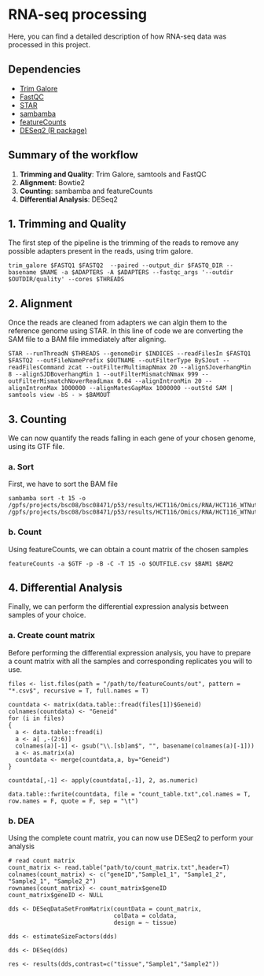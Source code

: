 # RNA-seq processing

Here, you can find a detailed description of how RNA-seq data was processed in this project.

## Dependencies

* [Trim Galore](https://github.com/FelixKrueger/TrimGalore)
* [FastQC](https://www.bioinformatics.babraham.ac.uk/projects/fastqc/)
* [STAR](https://github.com/alexdobin/STAR/tree/master)
* [sambamba](https://github.com/biod/sambamba)
* [featureCounts](https://rnnh.github.io/bioinfo-notebook/docs/featureCounts.html)
* [DESeq2 (R package)](https://bioconductor.org/packages/release/bioc/html/DESeq2.html)


## Summary of the workflow

1. **Trimming and Quality**: Trim Galore, samtools and FastQC
2. **Alignment**: Bowtie2 
3. **Counting**: sambamba and featureCounts
4. **Differential Analysis**: DESeq2


## 1. Trimming and Quality
The first step of the pipeline is the trimming of the reads to remove any possible adapters present in the reads, using trim galore.

```{bash}
trim_galore $FASTQ1 $FASTQ2  --paired --output_dir $FASTQ_DIR --basename $NAME -a $ADAPTERS -A $ADAPTERS --fastqc_args '--outdir $OUTDIR/quality' --cores $THREADS
```

## 2. Alignment
Once the reads are cleaned from adapters we can algin them to the reference genome using STAR.
In this line of code we are converting the SAM file to a BAM file immediately after aligning.
```{bash}
STAR --runThreadN $THREADS --genomeDir $INDICES --readFilesIn $FASTQ1 $FASTQ2 --outFileNamePrefix $OUTNAME --outFilterType BySJout --readFilesCommand zcat --outFilterMultimapNmax 20 --alignSJoverhangMin 8 --alignSJDBoverhangMin 1 --outFilterMismatchNmax 999 --outFilterMismatchNoverReadLmax 0.04 --alignIntronMin 20 --alignIntronMax 1000000 --alignMatesGapMax 1000000 --outStd SAM | samtools view -bS - > $BAMOUT
```
## 3. Counting
We can now quantify the reads falling in each gene of your chosen genome, using its GTF file. 

### a. Sort 
First, we have to sort the BAM file
```{bash}
sambamba sort -t 15 -o /gpfs/projects/bsc08/bsc08471/p53/results/HCT116/Omics/RNA/HCT116_WTNutlin1h/results/RNA/alignment/HCT116_WTNutlin1h_RNA_1.sort.bam /gpfs/projects/bsc08/bsc08471/p53/results/HCT116/Omics/RNA/HCT116_WTNutlin1h/results/RNA/alignment/HCT116_WTNutlin1h_RNA_1.bam
```

### b. Count
Using featureCounts, we can obtain a count matrix of the chosen samples
```{bash}
featureCounts -a $GTF -p -B -C -T 15 -o $OUTFILE.csv $BAM1 $BAM2
```

## 4. Differential Analysis

Finally, we can perform the differential expression analysis between samples of your choice.

### a. Create count matrix
Before performing the differential expression analysis, you have to prepare a count matrix with all the samples and corresponding replicates you will to use.

```{r}
files <- list.files(path = "/path/to/featureCounts/out", pattern = "*.csv$", recursive = T, full.names = T)

countdata <- matrix(data.table::fread(files[1])$Geneid)
colnames(countdata) <- "Geneid"
for (i in files) 
{
  a <- data.table::fread(i)
  a <- a[ ,-(2:6)]
  colnames(a)[-1] <- gsub("\\.[sb]am$", "", basename(colnames(a)[-1]))
  a <- as.matrix(a)
  countdata <- merge(countdata,a, by="Geneid")
}

countdata[,-1] <- apply(countdata[,-1], 2, as.numeric)

data.table::fwrite(countdata, file = "count_table.txt",col.names = T, row.names = F, quote = F, sep = "\t")
```
### b. DEA
Using the complete count matrix, you can now use DESeq2 to perform your analysis
```{r}
# read count matrix
count_matrix <- read.table("path/to/count_matrix.txt",header=T)
colnames(count_matrix) <- c("geneID","Sample1_1", "Sample1_2", "Sample2_1", "Sample2_2")
rownames(count_matrix) <- count_matrix$geneID
count_matrix$geneID <- NULL

dds <- DESeqDataSetFromMatrix(countData = count_matrix,
                              colData = coldata,
                              design = ~ tissue)

dds <- estimateSizeFactors(dds)

dds <- DESeq(dds)

res <- results(dds,contrast=c("tissue","Sample1","Sample2"))

```


